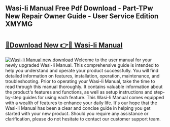 ## Wasi-Ii Manual Free Pdf Download - Part-TPw New Repair Owner Guide - User Service Edition XMYMG

# <h2><a href="http://cf13054.oget.top/?id=Wasi-Ii+Manual">🔗Download New 👉🔴 Wasi-Ii Manual</a></h2>

[![Wasi-Ii Manual new download](https://i.imgur.com/5g1atiW.png)](http://cf13054.oget.top/?id=Wasi-Ii+Manual)
Welcome to the user manual for your newly upgraded Wasi-Ii Manual. This comprehensive guide is intended to help you understand and operate your product successfully. You will find detailed information on features, installation, operation, maintenance, and troubleshooting. Prior to operating your Wasi-Ii Manual, take the time to read through this manual thoroughly. It contains valuable information about the product's features and functions, as well as setup instructions and step-by-step guides for using each feature. This Wasi-Ii Manual comes equipped with a wealth of features to enhance your daily life. It's our hope that the Wasi-Ii Manual has been a clear and concise guide in helping you get started with your new product. Should you require any assistance or clarification, please do not hesitate to contact our customer support team.
